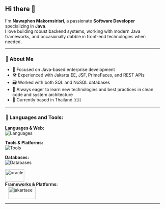 ## Hi there 👋

I'm **Nawaphon Makornsirisri**, a passionate **Software Developer** specializing in **Java**.  
I love building robust backend systems, working with modern Java frameworks, and occasionally dabble in front-end technologies when needed.

---

### 💼 About Me
- 🔧 Focused on Java-based enterprise development
- 🛠️ Experienced with Jakarta EE, JSF, PrimeFaces, and REST APIs
- 🗃️ Worked with both SQL and NoSQL databases
- 🧠 Always eager to learn new technologies and best practices in clean code and system architecture
- 📌 Currently based in Thailand 🇹🇭

---

### 🧰 Languages and Tools:

<p align="left">

  <!-- Programming Languages & Web -->
  <strong>Languages & Web:</strong><br/>
  <img src="https://skillicons.dev/icons?i=java,html,css,javascript" alt="Languages" />
  <!-- Tools -->
  <strong>Tools & Platforms:</strong><br/>
  <img src="https://skillicons.dev/icons?i=git,docker" alt="Tools" />
  <br/>

  <!-- Databases -->
  <strong>Databases:</strong><br/>
  <img src="https://skillicons.dev/icons?i=mysql,postgres,mongodb,sqlite,redis,cassandra" alt="Databases" />

  <!-- Oracle icon -->
  <img src="https://upload.wikimedia.org/wikipedia/commons/e/e1/Oracle_Corporation_logo.svg" alt="oracle" width="62" height="40" />
  <br/>
  <!-- Frameworks / Platforms -->
  <strong>Frameworks & Platforms:</strong><br/>

  <!-- Jakarta EE icon -->
  <img src="https://upload.wikimedia.org/wikipedia/commons/8/81/Jakarta_ee_logo_schooner_color_stacked_default.svg" alt="jakartaee" width="90" height="40" style="vertical-align:middle; margin-left:10px;" />

</p>

---
